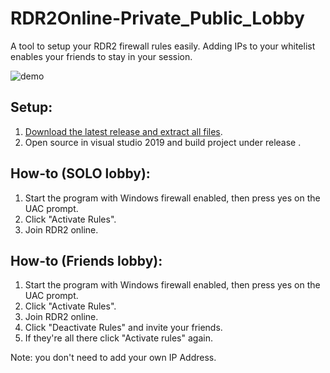 # RDR2Online-Private_Public_Lobby
A tool to setup your RDR2 firewall rules easily. Adding IPs to your whitelist enables your friends to stay in your session.

![demo](https://www.unknowncheats.me/forum/attachments/red-dead-redemption-2-a/19016d1610748788-rdr2-solo-lobby-tool-solo-png)

## Setup:
1. [Download the latest release and extract all files](https://github.com/plumbwicked/RDR2Online-Private_Public_Lobby/archive/master.zip).
2. Open source in visual studio 2019 and build project under release . 



## How-to (SOLO lobby):
1. Start the program with Windows firewall enabled, then press yes on the UAC prompt.
2. Click "Activate Rules".
3. Join RDR2 online.

## How-to (Friends lobby):
1. Start the program with Windows firewall enabled, then press yes on the UAC prompt.
2. Click "Activate Rules".
3. Join RDR2 online.
4. Click "Deactivate Rules" and invite your friends.
5. If they're all there click "Activate rules" again.

Note: you don't need to add your own IP Address.


